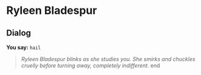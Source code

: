 # Ryleen Bladespur


## Dialog

**You say:** `hail`



>*Ryleen Bladespur blinks as she studies you. She smirks and chuckles cruelly before turning away, completely indifferent.*
end

